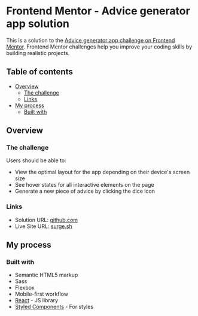 # Frontend Mentor - Advice generator app solution

This is a solution to the [Advice generator app challenge on Frontend Mentor](https://www.frontendmentor.io/challenges/advice-generator-app-QdUG-13db). Frontend Mentor challenges help you improve your coding skills by building realistic projects.

## Table of contents

- [Overview](#overview)
  - [The challenge](#the-challenge)
  - [Links](#links)
- [My process](#my-process)
  - [Built with](#built-with)

## Overview

### The challenge

Users should be able to:

- View the optimal layout for the app depending on their device's screen size
- See hover states for all interactive elements on the page
- Generate a new piece of advice by clicking the dice icon

### Links

- Solution URL: [github.com](https://github.com/tymino/frontendmentor_advice-generator-app-main)
- Live Site URL: [surge.sh](https://tymino-advice-generator-app-main.surge.sh/)

## My process

### Built with

- Semantic HTML5 markup
- Sass
- Flexbox
- Mobile-first workflow
- [React](https://reactjs.org/) - JS library
- [Styled Components](https://styled-components.com/) - For styles
